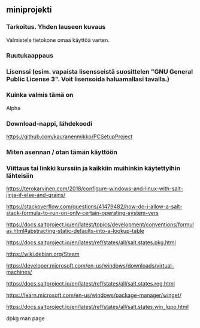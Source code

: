 ## miniprojekti

### Tarkoitus. Yhden lauseen kuvaus 
    
  Valmistele tietokone omaa käyttöä varten.
    
### Ruutukaappaus
    
    
### Lisenssi (esim. vapaista lisensseistä suosittelen "GNU General Public License 3". Voit lisensoida haluamallasi tavalla.)
    
    
### Kuinka valmis tämä on 
    
  Alpha
    
    
### Download-nappi, lähdekoodi

https://github.com/kauranenmikko/PCSetupProject
    
### Miten asennan / otan tämän käyttöön
    
    
### Viittaus tai linkki kurssiin ja kaikkiin muihinkin käytettyihin lähteisiin

https://terokarvinen.com/2018/configure-windows-and-linux-with-salt-jinja-if-else-and-grains/

https://stackoverflow.com/questions/41479482/how-do-i-allow-a-salt-stack-formula-to-run-on-only-certain-operating-system-vers

https://docs.saltproject.io/en/latest/topics/development/conventions/formulas.html#abstracting-static-defaults-into-a-lookup-table

https://docs.saltproject.io/en/latest/ref/states/all/salt.states.pkg.html

https://wiki.debian.org/Steam

https://developer.microsoft.com/en-us/windows/downloads/virtual-machines/

https://docs.saltproject.io/en/latest/ref/states/all/salt.states.reg.html

https://learn.microsoft.com/en-us/windows/package-manager/winget/

https://docs.saltproject.io/en/latest/ref/states/all/salt.states.win_lgpo.html

dpkg man page

